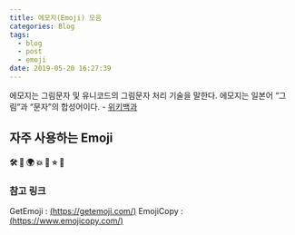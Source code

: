 ```yaml
---
title: 에모지(Emoji) 모음
categories: Blog
tags:
  - blog
  - post
  - emoji
date: 2019-05-20 16:27:39
---
```


에모지는 그림문자 및 유니코드의 그림문자 처리 기술을 말한다.
에모지는 일본어 “그림”과 “문자”의 합성어이다. - [위키백과](https://to.ly/1zaS3)

## 자주 사용하는 Emoji
#### 🛠 🐞 🌍 💥 🌟 ⭐ 📖

### 참고 링크
  GetEmoji : [(https://getemoji.com/)](https://getemoji.com/)
  EmojiCopy : [(https://www.emojicopy.com/)](https://www.emojicopy.com/)